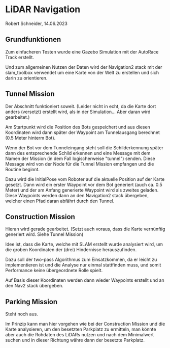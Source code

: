 # LiDAR Navigation

Robert Schneider, 14.06.2023

## Grundfunktionen

Zum einfacheren Testen wurde eine Gazebo Simulation mit der AutoRace Track erstellt.

Und zum allgemeinen Nutzen der Daten wird der Navigation2 stack mit der slam_toolbox verwendet um eine Karte von der Welt zu erstellen und sich darin zu orientieren. 

## Tunnel Mission

Der Abschnitt funktioniert soweit. (Leider nicht in echt, da die Karte dort anders (versetzt) erstellt wird, als in der Simulation... Aber daran wird gearbeitet.)

Am Startpunkt wird die Position des Bots gespeichert und aus diesen Koordinaten wird dann später der Waypoint am Tunnelausgang berechnet (0.5 Meter hinterm Bot).

Wenn der Bot vor dem Tunneleingang steht soll die Schilderkennung später dann des entsprechende Schild erkennen und eine Message mit dem Namen der Mission (in dem Fall logischerweise "tunnel") senden. Diese Message wird von der Node für die Tunnel Mission empfangen und die Routine beginnt.

Dazu wird die InitialPose vom Roboter auf die aktuelle Position auf der Karte gesetzt. Dann wird ein erster Waypoint vor dem Bot generiert (auch ca. 0.5 Meter) und der am Anfang generierte Waypoint wird als zweites geladen. Diese Waypoints werden dann an den Navigation2 stack übergeben, welcher einen Pfad daran abfährt durch den Tunnel.

## Construction Mission

Hieran wird gerade gearbeitet. (Setzt auch voraus, dass die Karte vernünftig generiert wird. Siehe Tunnel Mission)

Idee ist, dass die Karte, welche mit SLAM erstellt wurde analysiert wird, um die groben Koordinaten der (drei) Hindernisse herauszufinden.

Dazu soll der two-pass Algorithmus zum Einsatzkommen, da er leicht zu implementieren ist und die Analyse nur einmal stattfinden muss, und somit Performance keine übergeordnete Rolle spielt.

Auf Basis dieser Koordinaten werden dann wieder Waypoints erstellt und an den Nav2 stack übergeben.

## Parking Mission

Steht noch aus.

Im Prinzip kann man hier vorgehen wie bei der Construction Mission und die Karte analysieren, um den besetzten Parkplatz zu ermitteln, man könnte aber auch die Rohdaten des LiDARs nutzen und nach dem Minimalwert suchen und in dieser Richtung währe dann der besetzte Parkplatz.